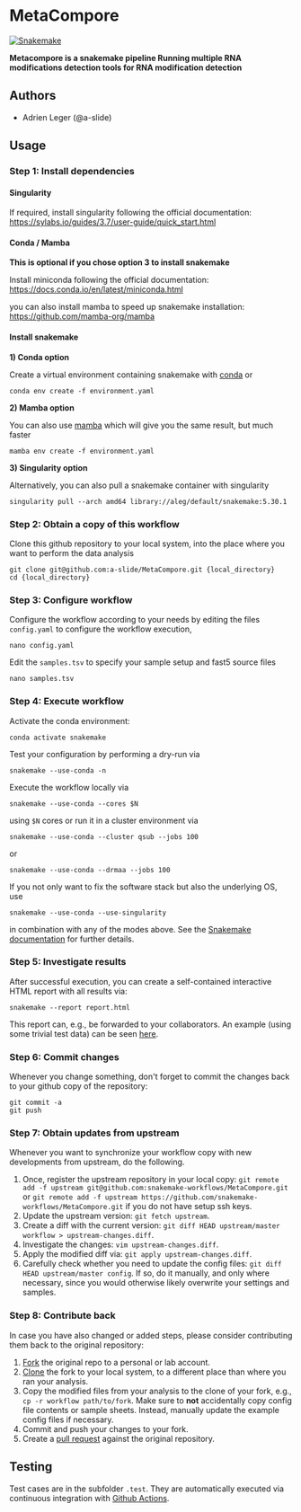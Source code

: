 # MetaCompore

[![Snakemake](https://img.shields.io/badge/snakemake-≥5.30.1-brightgreen.svg)](https://snakemake.bitbucket.io)

**Metacompore is a snakemake pipeline Running multiple RNA modifications detection tools for RNA modification detection**

## Authors

* Adrien Leger (@a-slide)

## Usage

### Step 1: Install dependencies

#### Singularity

If required, install singularity following the official documentation: https://sylabs.io/guides/3.7/user-guide/quick_start.html

#### Conda / Mamba

**This is optional if you chose option 3 to install snakemake**

Install miniconda following the official documentation: https://docs.conda.io/en/latest/miniconda.html

you can also install mamba to speed up snakemake installation: https://github.com/mamba-org/mamba

#### Install snakemake

**1) Conda option**

Create a virtual environment containing snakemake with [conda](https://conda.io/projects/conda/en/latest/user-guide/install/index.html) or
```
conda env create -f environment.yaml
```

**2) Mamba option**

You can also use [mamba](https://github.com/mamba-org/mamba) which will give you the same result, but much faster

```
mamba env create -f environment.yaml
```

**3) Singularity option**

Alternatively, you can also pull a snakemake container with singularity

```
singularity pull --arch amd64 library://aleg/default/snakemake:5.30.1
```

### Step 2: Obtain a copy of this workflow

Clone this github repository to your local system, into the place where you want to perform the data analysis

```
git clone git@github.com:a-slide/MetaCompore.git {local_directory}
cd {local_directory}
```

### Step 3: Configure workflow

Configure the workflow according to your needs by editing the files `config.yaml` to configure the workflow execution,

```
nano config.yaml
```

Edit the `samples.tsv` to specify your sample setup and fast5 source files

```
nano samples.tsv
```

### Step 4: Execute workflow

Activate the conda environment:

    conda activate snakemake

Test your configuration by performing a dry-run via

    snakemake --use-conda -n

Execute the workflow locally via

    snakemake --use-conda --cores $N

using `$N` cores or run it in a cluster environment via

    snakemake --use-conda --cluster qsub --jobs 100

or

    snakemake --use-conda --drmaa --jobs 100

If you not only want to fix the software stack but also the underlying OS, use

    snakemake --use-conda --use-singularity

in combination with any of the modes above.
See the [Snakemake documentation](https://snakemake.readthedocs.io/en/stable/executable.html) for further details.

### Step 5: Investigate results

After successful execution, you can create a self-contained interactive HTML report with all results via:

    snakemake --report report.html

This report can, e.g., be forwarded to your collaborators.
An example (using some trivial test data) can be seen [here](https://cdn.rawgit.com/snakemake-workflows/rna-seq-kallisto-sleuth/master/.test/report.html).

### Step 6: Commit changes

Whenever you change something, don't forget to commit the changes back to your github copy of the repository:

    git commit -a
    git push

### Step 7: Obtain updates from upstream

Whenever you want to synchronize your workflow copy with new developments from upstream, do the following.

1. Once, register the upstream repository in your local copy: `git remote add -f upstream git@github.com:snakemake-workflows/MetaCompore.git` or `git remote add -f upstream https://github.com/snakemake-workflows/MetaCompore.git` if you do not have setup ssh keys.
2. Update the upstream version: `git fetch upstream`.
3. Create a diff with the current version: `git diff HEAD upstream/master workflow > upstream-changes.diff`.
4. Investigate the changes: `vim upstream-changes.diff`.
5. Apply the modified diff via: `git apply upstream-changes.diff`.
6. Carefully check whether you need to update the config files: `git diff HEAD upstream/master config`. If so, do it manually, and only where necessary, since you would otherwise likely overwrite your settings and samples.


### Step 8: Contribute back

In case you have also changed or added steps, please consider contributing them back to the original repository:

1. [Fork](https://help.github.com/en/articles/fork-a-repo) the original repo to a personal or lab account.
2. [Clone](https://help.github.com/en/articles/cloning-a-repository) the fork to your local system, to a different place than where you ran your analysis.
3. Copy the modified files from your analysis to the clone of your fork, e.g., `cp -r workflow path/to/fork`. Make sure to **not** accidentally copy config file contents or sample sheets. Instead, manually update the example config files if necessary.
4. Commit and push your changes to your fork.
5. Create a [pull request](https://help.github.com/en/articles/creating-a-pull-request) against the original repository.

## Testing

Test cases are in the subfolder `.test`. They are automatically executed via continuous integration with [Github Actions](https://github.com/features/actions).
